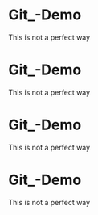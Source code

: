 # Git_-Demo
This is not a perfect way 
# Git_-Demo
This is not a perfect way 
# Git_-Demo
This is not a perfect way 
# Git_-Demo
This is not a perfect way 
